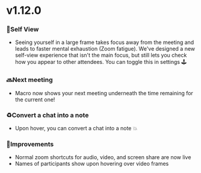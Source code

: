 # v1.12.0

### 🥰Self View
- Seeing yourself in a large frame takes focus away from the meeting and leads to faster mental exhaustion (Zoom fatigue). We've designed a new self-view experience that isn't the main focus, but still lets you check how you appear to other attendees. You can toggle this in settings 🕹️

### 🔜Next meeting
- Macro now shows your next meeting underneath the time remaining for the current one!

### ♻️Convert a chat into a note
- Upon hover, you can convert a chat into a note 💥

### 🦋Improvements
- Normal zoom shortcuts for audio, video, and screen share are now live
- Names of participants show upon hovering over video frames

